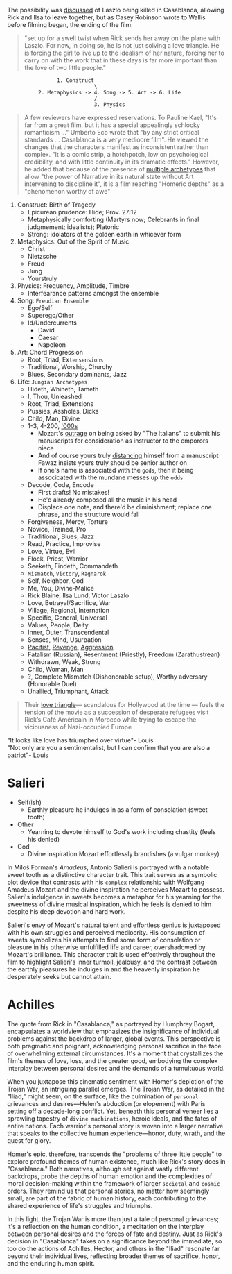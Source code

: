 The possibility was [discussed](https://en.wikipedia.org/wiki/Casablanca_(film)#Writing) of Laszlo being killed in Casablanca, allowing Rick and Ilsa to leave together, but as Casey Robinson wrote to Wallis before filming began, the ending of the film:      
> "set up for a swell twist when Rick sends her away on the plane with Laszlo. For now, in doing so, he is not just solving a love triangle. He is forcing the girl to live up to the idealism of her nature, forcing her to carry on with the work that in these days is far more important than the love of two little people."

                    1. Construct
                                \
              2. Metaphysics -> 4. Song -> 5. Art -> 6. Life
                                /
                                3. Physics
>A few reviewers have expressed reservations. To Pauline Kael, "It's far from a great film, but it has a special appealingly schlocky romanticism ..." Umberto Eco wrote that "by any strict critical standards ... Casablanca is a very mediocre film". He viewed the changes that the characters manifest as inconsistent rather than complex. "It is a comic strip, a hotchpotch, low on psychological credibility, and with little continuity in its dramatic effects." However, he added that because of the presence of [multiple archetypes](https://en.wikipedia.org/wiki/Casablanca_(film)#Enduring_popularity) that allow "the power of Narrative in its natural state without Art intervening to discipline it", it is a film reaching "Homeric depths" as a "phenomenon worthy of awe"
1. Construct: Birth of Tragedy
   - Epicurean prudence: Hide; Prov. 27:12 
   - Metaphysically comforting (Martyrs now; Celebrants in final judgmement; idealists); Platonic
   - Strong: idolators of the golden earth in whicever form
2. Metaphysics: Out of the Spirit of Music
   - Christ
   - Nietzsche
   - Freud
   - Jung
   - Yourstruly
4. Physics: Frequency, Amplitude, Timbre
   - Interfearance patterns amongst the ensemble
5. Song: `Freudian Ensemble`
   - Ego/Self
   - Superego/Other
   - Id/Undercurrents
      - David
      - Caesar
      - Napoleon
6. Art: Chord Progression
   - Root, Triad, Ex`tensensions`
   - Traditional, Worship, Churchy
   - Blues, Secondary dominants, Jazz
7. Life: `Jungian Archetypes`
   - Hideth, Whineth, Tameth
   - I, Thou, Unleashed
   - Root, Triad, Extensions
   - Pussies, Assholes, Dicks
   - Child, Man, Divine
   - 1-3, 4-200, ['000s](https://www.youtube.com/watch?v=Mw8NR6p8gyI)
      - Mozart's [outrage](https://en.wikipedia.org/wiki/Amadeus_(film)) on being asked by "The Italians" to submit his manuscripts for consideration as instructor to the emporors niece
      - And of course yours truly [distancing](https://pubmed.ncbi.nlm.nih.gov/37965904/) himself from a manuscript Fawaz insists yours truly should be senior author on
      - If one's name is associated with the `gods`, then it being associcated with the mundane messes up the `odds`
   - Decode, Code, Encode
      - First drafts! No mistakes!
      - He'd already composed all the music in his head
      - Displace one note, and there'd be diminishment; replace one phrase, and the structure would fall
   - Forgiveness, Mercy, Torture
   - Novice, Trained, Pro
   - Traditional, Blues, Jazz
   - Read, Practice, Improvise
   - Love, Virtue, Evil
   - Flock, Priest, Warrior
   - Seeketh, Findeth, Commandeth
   - `Mismatch`, `Victory`, `Ragnarok`
   - Self, Neighbor, God
   - Me, You, Divine-Malice
   - Rick Blaine, Ilsa Lund, Victor Laszlo
   - Love, Betrayal/Sacrifice, War
   - Village, Regional, Internation
   - Specific, General, Universal
   - Values, People, Deity
   - Inner, Outer, Transcendental
   - Senses, Mind, Usurpation
   - [Pacifist](https://www.reddit.com/r/lebowski/comments/16rxs25/dude_gives_up_pacifism_at_the_end/), [Revenge](https://en.wikipedia.org/wiki/Quentin_Tarantino), [Aggression](https://www.gutenberg.org/files/52190/52190-h/52190-h.htm#WHY_I_AM_SO_WISE)
   - Fatalism (Russian), Resentment (Priestly), Freedom (Zarathustrean)
   - Withdrawn, Weak, Strong
   - Child, Woman, Man
   - ?, Complete Mismatch (Dishonorable setup), Worthy adversary (Honorable Duel)
   - Unallied, Triumphant, Attack
   
> Their [love triangle](https://calgaryherald.com/news/local-news/casablanca-had-a-rocky-start-80-years-later-still-a-classic-from-the-archives)— scandalous for Hollywood at the time — fuels the tension of the movie as a succession of desperate refugees visit Rick’s Café Américain in Morocco while trying to escape the viciousness of Nazi-occupied Europe

"It looks like love has triumphed over virtue"- Louis   
"Not only are you a sentimentalist, but I can confirm that you are also a patriot"- Louis    

# Salieri

- Self(ish)
   - Earthly pleasure he indulges in as a form of consolation (sweet tooth)  
- Other
   - Yearning to devote himself to God's work including chastity (feels his denied)
- God
   - Divine inspiration Mozart effortlessly brandishes (a vulgar monkey)

In Miloš Forman's *Amadeus*, Antonio Salieri is portrayed with a notable sweet tooth as a distinctive character trait. This trait serves as a symbolic plot device that contrasts with his `complex` relationship with Wolfgang Amadeus Mozart and the divine inspiration he perceives Mozart to possess. Salieri's indulgence in sweets becomes a metaphor for his yearning for the sweetness of divine musical inspiration, which he feels is denied to him despite his deep devotion and hard work.

Salieri's envy of Mozart's natural talent and effortless genius is juxtaposed with his own struggles and perceived mediocrity. His consumption of sweets symbolizes his attempts to find some form of consolation or pleasure in his otherwise unfulfilled life and career, overshadowed by Mozart's brilliance. This character trait is used effectively throughout the film to highlight Salieri's inner turmoil, jealousy, and the contrast between the earthly pleasures he indulges in and the heavenly inspiration he desperately seeks but cannot attain.

# Achilles

The quote from Rick in "Casablanca," as portrayed by Humphrey Bogart, encapsulates a worldview that emphasizes the insignificance of individual problems against the backdrop of larger, global events. This perspective is both pragmatic and poignant, acknowledging personal sacrifice in the face of overwhelming external circumstances. It's a moment that crystallizes the film's themes of love, loss, and the greater good, embodying the complex interplay between personal desires and the demands of a tumultuous world.

When you juxtapose this cinematic sentiment with Homer's depiction of the Trojan War, an intriguing parallel emerges. The Trojan War, as detailed in the "Iliad," might seem, on the surface, like the culmination of `personal` grievances and desires—Helen's abduction (or elopement) with Paris setting off a decade-long conflict. Yet, beneath this personal veneer lies a sprawling tapestry of `divine machinations`, heroic ideals, and the fates of entire nations. Each warrior's personal story is woven into a larger narrative that speaks to the collective human experience—honor, duty, wrath, and the quest for glory.

Homer's epic, therefore, transcends the "problems of three little people" to explore profound themes of human existence, much like Rick's story does in "Casablanca." Both narratives, although set against vastly different backdrops, probe the depths of human emotion and the complexities of moral decision-making within the framework of larger `societal` and `cosmic` orders. They remind us that personal stories, no matter how seemingly small, are part of the fabric of human history, each contributing to the shared experience of life's struggles and triumphs.

In this light, the Trojan War is more than just a tale of personal grievances; it's a reflection on the human condition, a meditation on the interplay between personal desires and the forces of fate and destiny. Just as Rick's decision in "Casablanca" takes on a significance beyond the immediate, so too do the actions of Achilles, Hector, and others in the "Iliad" resonate far beyond their individual lives, reflecting broader themes of sacrifice, honor, and the enduring human spirit.
